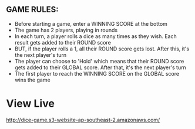 ## GAME RULES: 
- Before starting a game, enter a WINNING SCORE at the bottom
- The game has 2 players, playing in rounds
- In each turn, a player rolls a dice as many times as they wish. Each result gets added to their ROUND score
- BUT, if the player rolls a 1, all their ROUND score gets lost. After this, it's the next player's turn
- The player can choose to 'Hold' which means that their ROUND score gets added to their GLOBAL score. After that, 
it's the next player's turn
- The first player to reach the WINNING SCORE on the GLOBAL score wins the game 

# View Live

http://dice-game.s3-website-ap-southeast-2.amazonaws.com/
